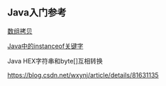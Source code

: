 ## Java入门参考

[数组拷贝](http://blog.csdn.net/lazy_p/article/details/7365324/)

[Java中的instanceof关键字](https://www.cnblogs.com/rodney/archive/2005/08/18/instanceof.html)

Java HEX字符串和byte[]互相转换

https://blog.csdn.net/wxynj/article/details/81631135